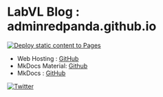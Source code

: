# LabVL Blog : adminredpanda.github.io

[![Deploy static content to Pages](https://github.com/AdminRedPanda/adminredpanda.github.io/actions/workflows/mkdocs-build-sanity-check.yml/badge.svg)](https://github.com/AdminRedPanda/adminredpanda.github.io/actions/workflows/mkdocs-build-sanity-check.yml)

- Web Hosting : [GitHub](https://pages.github.com/)
- MkDocs Material: [Github](https://github.com/squidfunk/mkdocs-material)
- MkDocs : [GitHub](https://github.com/mkdocs/mkdocs)

[![Twitter](https://img.shields.io/twitter/url/https/twitter.com/cloudposse.svg?style=social&label=Follow%20%40vlepineadm)](https://twitter.com/vlepineadm)